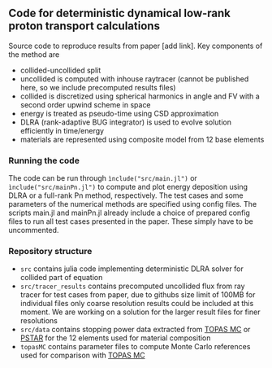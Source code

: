 ## Code for deterministic dynamical low-rank proton transport calculations
Source code to reproduce results from paper [add link]. Key components of the method are
- collided-uncollided split
- uncollided is computed with inhouse raytracer (cannot be published here, so we include precomputed results files)
- collided is discretized using spherical harmonics in angle and FV with a second order upwind scheme in space
- energy is treated as pseudo-time using CSD approximation
- DLRA (rank-adaptive BUG integrator) is used to evolve solution efficiently in time/energy 
- materials are represented using composite model from 12 base elements

### Running the code
The code can be run through `ìnclude("src/main.jl")` or `ìnclude("src/mainPn.jl")` to compute and plot energy deposition using DLRA or a full-rank Pn method, respectively. The test cases and some parameters of the numerical methods are specified using config files. The scripts main.jl and mainPn.jl already include a choice of prepared config files to run all test cases presented in the paper. These simply have to be uncommented. 

### Repository structure
- `src` contains julia code implementing deterministic DLRA solver for collided part of equation
- `src/tracer_results` contains precomputed uncollided flux from ray tracer for test cases from paper, due to githubs size limit of 100MB for individual files only coarse resolution results could be included at this moment. We are working on a solution for the larger result files for finer resolutions
- `src/data` contains stopping power data extracted from [TOPAS MC](https://www.topasmc.org/) or [PSTAR](https://physics.nist.gov/PhysRefData/Star/Text/PSTAR.html) for the 12 elements used for material composition
- `topasMC` contains parameter files to compute Monte Carlo references used for comparison with [TOPAS MC](https://www.topasmc.org/) 
